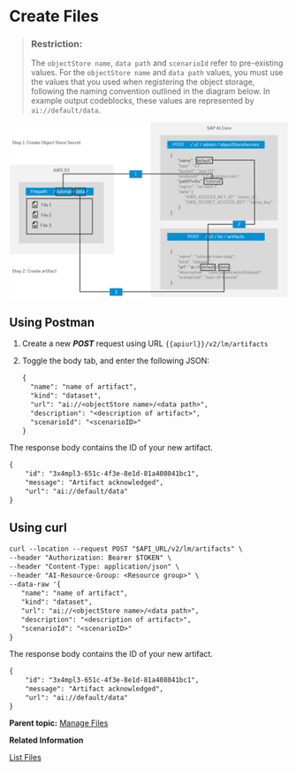 <!-- loio66413f1d9fbf4758a0d739eaf1c95dc7 -->

# Create Files

> ### Restriction:  
> The `objectStore name`, `data path` and `scenarioId` refer to pre-existing values. For the `objectStore name` and `data path` values, you must use the values that you used when registering the object storage, following the naming convention outlined in the diagram below. In example output codeblocks, these values are represented by `ai://default/data`.

 ![](images/solution11image1_d2bc541.png) 



<a name="loio66413f1d9fbf4758a0d739eaf1c95dc7__section_rtq_mxp_brb"/>

## Using Postman

1.  Create a new ***POST*** request using URL `{{apiurl}}/v2/lm/artifacts`
2.  Toggle the body tab, and enter the following JSON:

    ```
    {
      "name": "name of artifact",
      "kind": "dataset",
      "url": "ai://<objectStore name>/<data path>",
      "description": "<description of artifact>",
      "scenarioId": "<scenarioID>"
    }
    ```


The response body contains the ID of your new artifact.

```
{
    "id": "3x4mpl3-651c-4f3e-8e1d-81a408041bc1",
    "message": "Artifact acknowledged",
    "url": "ai://default/data"
}
```



<a name="loio66413f1d9fbf4758a0d739eaf1c95dc7__section_shh_nxp_brb"/>

## Using curl

```
curl --location --request POST "$API_URL/v2/lm/artifacts" \
--header "Authorization: Bearer $TOKEN" \
--header "Content-Type: application/json" \
--header "AI-Resource-Group: <Resource group>" \
--data-raw '{
   "name": "name of artifact",
   "kind": "dataset",
   "url": "ai://<objectStore name>/<data path>",
   "description": "<description of artifact>",
   "scenarioId": "<scenarioID>"
}
```

The response body contains the ID of your new artifact.

```
{
    "id": "3x4mpl3-651c-4f3e-8e1d-81a408041bc1",
    "message": "Artifact acknowledged",
    "url": "ai://default/data"
}
```

**Parent topic:** [Manage Files](manage-files-386ba71.md "An artifact refers to data or a file that is produced or consumed by executions or deployments. They are managed through SAP AI Core and your connected object store.")

**Related Information**  


[List Files](list-files-1d613e0.md "")

